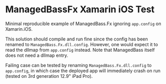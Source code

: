 # ManagedBassFx Xamarin iOS Test

Minimal reproducible example of ManagedBass.Fx ignoring `app.config` on Xamarin.iOS.

This solution should compile and run fine since the config has been renamed to `ManagedBass.Fx.dll.config`.
However, one would expect it to read the dllmap from `app.config` instead.  Note that ManagedBass itself does not need a dllmap entry.

Failing case can be tested by renaming `ManagedBass.Fx.dll.config` to `app.config`, in which case the deployed app will immediately crash on run (tested on 3rd generation 12.9" iPad Pro).
